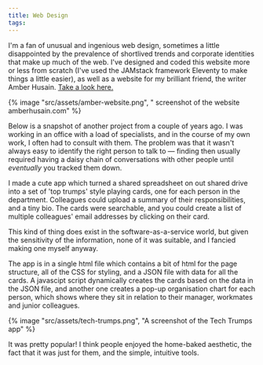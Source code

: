 ```yaml
---
title: Web Design
tags: 
---
```


I'm a fan of unusual and ingenious web design, sometimes a little disappointed by the prevalence of shortlived trends and corporate identities that make up much of the web. I've designed and coded this website more or less from scratch (I've used the JAMstack framework Eleventy to make things a little easier), as well as a website for my brilliant friend, the writer Amber Husain. [Take a look here.](https://www.amberhusain.com)

{% image "src/assets/amber-website.png", " screenshot of the website amberhusain.com" %}

Below is a snapshot of another project from a couple of years ago. I was working in an office with a load of specialists, and in the course of my own work, I often had to consult with them. The problem was that it wasn't always easy to identify the right person to talk to &mdash; finding then usually required having a daisy chain of conversations with other people until _eventually_ you tracked them down.

I made a cute app which turned a shared spreadsheet on out shared drive into a set of 'top trumps' style playing cards, one for each person in the department. Colleagues could upload a summary of their responsibilities, and a tiny bio. The cards were searchable, and you could create a list of multiple colleagues' email addresses by clicking on their card.

This kind of thing does exist in the software-as-a-service world, but given the sensitivity of the information, none of it was suitable, and I fancied making one myself anyway.

The app is in a single html file which contains a bit of html for the page structure,  all of the CSS for styling, and a JSON file with data for all the cards. A javascipt script dynamically creates the cards based on the data in the JSON file, and another one creates a pop-up organisation chart for each person, which shows where they sit in relation to their manager, workmates and junior colleagues.

{% image "src/assets/tech-trumps.png", "A screenshot of the Tech Trumps app" %}

It was pretty popular! I think people enjoyed the home-baked aesthetic, the fact that it was just for them, and the simple, intuitive tools.